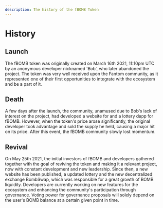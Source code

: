 ```yaml
---
description: The history of the fBOMB Token
---
```


# History

## Launch

The fBOMB token was originally created on March 16th 2021, 11:10pm UTC by an anonymous developer nicknamed 'Bob', who later abandoned the project. The token was very well received upon the Fantom community, as it represented one of their first opportunities to integrate with the ecosystem and be a part of it.

## Death

A few days after the launch, the community, unamused due to Bob's lack of interest on the project, had developed a website for and a lottery dapp for fBOMB. However, when the token's price arose significantly, the original developer took advantage and sold the supply he held, causing a major hit on its price. After this event, the fBOMB community slowly lost momentum.

## Revival

On May 25th 2021, the initial investors of fBOMB and developers gathered together with the goal of reviving the token and making it a relevant project, now with constant development and new leadership. Since then, a new website has been published, a updated lottery and the new decentralized exchange BombSwap, which was responsible for a great growth of BOMB liquidity. Developers are currently working on new features for the ecosystem and enhancing the community's participation through governance. Voting power for governance proposals will solely depend on the user's BOMB balance at a certain given point in time.



